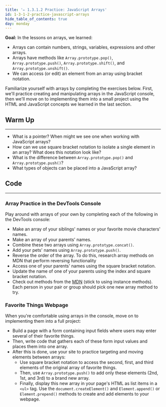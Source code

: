 ```yaml
---
title: '✏️ 1.3.1.2 Practice: JavaScript Arrays'
id: 1-3-1-2-practice-javascript-arrays
hide_table_of_contents: true
day: monday
---
```


**Goal:** In the lessons on arrays, we learned:

* Arrays can contain numbers, strings, variables, expressions and other arrays.
* Arrays have methods like `Array.prototype.pop()`, `Array.prototype.push()`, `Array.prototype.shift()`, and `Array.prototype.unshift()`.
* We can access (or edit) an element from an array using bracket notation.

Familiarize yourself with arrays by completing the exercises below. First, we'll practice creating and manipulating arrays in the JavaScript console, then we'll move on to implementing them into a small project using the HTML and JavaScript concepts we learned in the last section.

## Warm Up
<hr />

* What is a pointer? When might we see one when working with JavaScript arrays?
* How can we use square bracket notation to isolate a single element in an array? What does this notation look like?
* What is the difference between `Array.prototype.pop()` and `Array.prototype.push()`?
* What types of objects can be placed into a JavaScript array?

## Code
<hr />

### Array Practice in the DevTools Console

Play around with arrays of your own by completing each of the following in the DevTools console:

* Make an array of your siblings' names or your favorite movie characters' names.
* Make an array of your parents' names.
* Combine these two arrays using `Array.prototype.concat()`.
* Add your pets' names using `Array.prototype.push()`.
* Reverse the order of the array. To do this, research array methods on MDN that perform reversing functionality
* Access one of your parents' names using the square bracket notation.
* Update the name of one of your parents using the index and square bracket notation.
* Check out methods from the [MDN](https://developer.mozilla.org/en-US/docs/Web/JavaScript/Reference/Global_Objects/Array#instance_methods) (stick to using instance methods). Each person in your pair or group should pick one new array method to try.

### Favorite Things Webpage

When you're comfortable using arrays in the console, move on to implementing them into a full project:

* Build a page with a form containing input fields where users may enter several of their favorite things.
* Then, write code that gathers each of these form input values and places them into one array.
* After this is done, use your site to practice targeting and moving elements between arrays:
  * Use square bracket notation to access the second, first, and third elements of the original array of favorite things.
  * Then, use `Array.prototype.push()` to add only these elements (2nd, 1st, and 3rd) to a brand new array.
  * Finally, display this new array in your page's HTML as list items in a `<ul>` tag. Use the `document.createElement()` and `Element.append()` or `Element.prepend()` methods to create and add elements to your webpage. 
